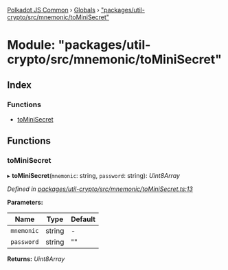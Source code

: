 [Polkadot JS Common](../README.md) › [Globals](../globals.md) › ["packages/util-crypto/src/mnemonic/toMiniSecret"](_packages_util_crypto_src_mnemonic_tominisecret_.md)

# Module: "packages/util-crypto/src/mnemonic/toMiniSecret"

## Index

### Functions

* [toMiniSecret](_packages_util_crypto_src_mnemonic_tominisecret_.md#tominisecret)

## Functions

###  toMiniSecret

▸ **toMiniSecret**(`mnemonic`: string, `password`: string): *Uint8Array*

*Defined in [packages/util-crypto/src/mnemonic/toMiniSecret.ts:13](https://github.com/polkadot-js/common/blob/92cc8fc4e/packages/util-crypto/src/mnemonic/toMiniSecret.ts#L13)*

**Parameters:**

Name | Type | Default |
------ | ------ | ------ |
`mnemonic` | string | - |
`password` | string | "" |

**Returns:** *Uint8Array*
